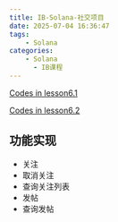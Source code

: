 ```yaml
---
title: IB-Solana-社交项目
date: 2025-07-04 16:36:47
tags:
    - Solana
categories:
    - Solana
      - IB课程
---
```


[Codes in lesson6.1](https://github.com/Zoella-w/IB-Solana/tree/main/6.1_social)

[Codes in lesson6.2](https://github.com/Zoella-w/IB-Solana/tree/main/6.2_social_cli)

## 功能实现

- 关注
- 取消关注
- 查询关注列表
- 发帖
- 查询发帖
  